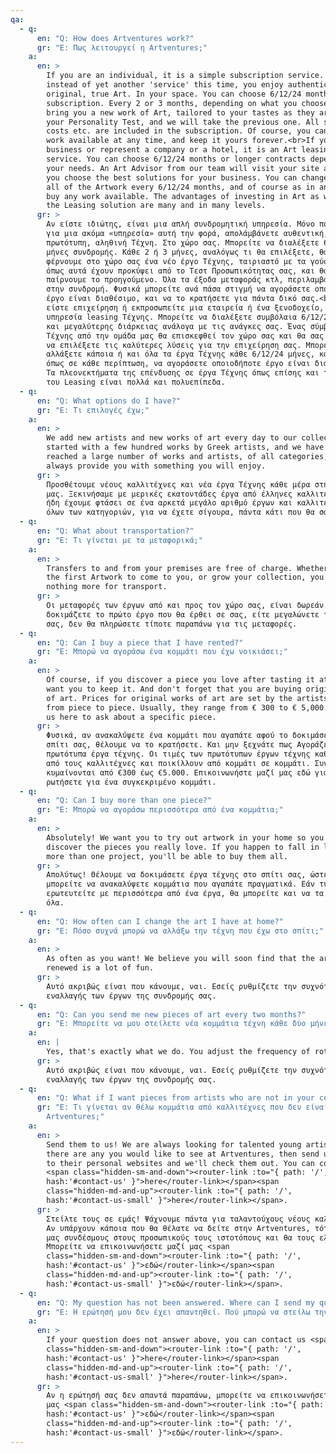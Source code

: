 ```yaml
---
qa:
  - q:
      en: "Q: How does Artventures work?"
      gr: "Ε: Πως λειτουργεί η Artventures;"
    a:
      en: >
        If you are an individual, it is a simple subscription service. But
        instead of yet another 'service' this time, you enjoy authentic,
        original, true Art. In your space. You can choose 6/12/24 months’
        subscription. Every 2 or 3 months, depending on what you choose, we will
        bring you a new work of Art, tailored to your tastes as they arose from
        your Personality Test, and we will take the previous one. All shipping
        costs etc. are included in the subscription. Of course, you can buy any
        work available at any time, and keep it yours forever.<br>If you are a
        business or represent a company or a hotel, it is an Art leasing
        service. You can choose 6/12/24 months or longer contracts depending on
        your needs. An Art Advisor from our team will visit your site and help
        you choose the best solutions for your business. You can change some or
        all of the Artwork every 6/12/24 months, and of course as in any case,
        buy any work available. The advantages of investing in Art as well as
        the Leasing solution are many and in many levels.
      gr: >
        Αν είστε ιδιώτης, είναι μια απλή συνδρομητική υπηρεσία. Μόνο που αντί
        για μια ακόμα «υπηρεσία» αυτή την φορά, απολάμβάνετε αυθεντική,
        πρωτότυπη, αληθινή Τέχνη. Στο χώρο σας. Μπορείτε να διαλέξετε 6/12/24
        μήνες συνδρομής. Κάθε 2 ή 3 μήνες, αναλόγως τι θα επιλέξετε, θα σας
        φέρνουμε στο χώρο σας ένα νέο έργο Τέχνης, ταιριαστό με τα γούστα σας
        όπως αυτά έχουν προκύψει από το Τεστ Προσωπικότητας σας, και θα
        παίρνουμε το προηγούμενο. Όλα τα έξοδα μεταφοράς κτλ, περιλαμβάνονται
        στην συνδρομή. Φυσικά μπορείτε ανά πάσα στιγμή να αγοράσετε οποιοδήποτε
        έργο είναι διαθέσιμο, και να το κρατήσετε για πάντα δικό σας.<br>Αν
        είστε επιχείρηση ή εκπροσωπείτε μια εταιρεία ή ένα ξενοδοχείο, είναι μια
        υπηρεσία leasing Τέχνης. Μπορείτε να διαλέξετε συμβόλαια 6/12/24 μηνών ή
        και μεγαλύτερης διάρκειας ανάλογα με τις ανάγκες σας. Ένας σύμβουλος
        Τέχνης από την ομάδα μας θα επισκεφθεί τον χώρο σας και θα σας βοηθήσει
        να επιλέξετε τις καλύτερες λύσεις για την επιχείρηση σας. Μπορείτε να
        αλλάξετε κάποια ή και όλα τα έργα Τέχνης κάθε 6/12/24 μήνες, και φυσικά
        όπως σε κάθε περίπτωση, να αγοράσετε οποιοδήποτε έργο είναι διαθέσιμο.
        Τα πλεονεκτήματα της επένδυσης σε έργα Τέχνης όπως επίσης και της λύσης
        του Leasing είναι πολλά και πολυεπίπεδα.
  - q:
      en: "Q: What options do I have?"
      gr: "E: Τι επιλογές έχω;"
    a:
      en: >
        We add new artists and new works of art every day to our collection. We
        started with a few hundred works by Greek artists, and we have already
        reached a large number of works and artists, of all categories, so we’ll
        always provide you with something you will enjoy.
      gr: >
        Προσθέτουμε νέους καλλιτέχνες και νέα έργα Τέχνης κάθε μέρα στην συλλογή
        μας. Ξεκινήσαμε με μερικές εκατοντάδες έργα από έλληνες καλλιτέχνες, και
        ήδη έχουμε φτάσει σε ένα αρκετά μεγάλο αριθμό έργων και καλλιτεχνών,
        όλων των κατηγοριών, για να έχετε σίγουρα, πάντα κάτι που θα σας αρέσει.
  - q:
      en: "Q: What about transportation?"
      gr: "E: Τι γίνεται με τα μεταφορικά;"
    a:
      en: >
        Transfers to and from your premises are free of charge. Whether you try
        the first Artwork to come to you, or grow your collection, you'll pay
        nothing more for transport.
      gr: >
        Οι μεταφορές των έργων από και προς τον χώρο σας, είναι δωρεάν. Είτε
        δοκιμάζετε το πρώτο έργο που θα έρθει σε σας, είτε μεγαλώνετε τη συλλογή
        σας, δεν θα πληρώσετε τίποτε παραπάνω για τις μεταφορές.
  - q:
      en: "Q: Can I buy a piece that I have rented?"
      gr: "E: Μπορώ να αγοράσω ένα κομμάτι που έχω νοικιάσει;"
    a:
      en: >
        Of course, if you discover a piece you love after tasting it at home, we
        want you to keep it. And don't forget that you are buying original works
        of art. Prices for original works of art are set by the artists and vary
        from piece to piece. Usually, they range from € 300 to € 5,000. Contact
        us here to ask about a specific piece.
      gr: >
        Φυσικά, αν ανακαλύψετε ένα κομμάτι που αγαπάτε αφού το δοκιμάσετε στο
        σπίτι σας, θέλουμε να το κρατήσετε. Και μην ξεχνάτε πως Αγοράζετε
        πρωτότυπα έργα τέχνης. Οι τιμές των πρωτότυπων έργων τέχνης καθορίζονται
        από τους καλλιτέχνες και ποικίλλουν από κομμάτι σε κομμάτι. Συνήθως,
        κυμαίνονται από €300 έως €5.000. Επικοινωνήστε μαζί μας εδώ για να
        ρωτήσετε για ένα συγκεκριμένο κομμάτι.
  - q:
      en: "Q: Can I buy more than one piece?"
      gr: "E: Μπορώ να αγοράσω περισσότερα από ένα κομμάτια;"
    a:
      en: >
        Absolutely! We want you to try out artwork in your home so you can
        discover the pieces you really love. If you happen to fall in love with
        more than one project, you'll be able to buy them all.
      gr: >
        Απολύτως! Θέλουμε να δοκιμάσετε έργα τέχνης στο σπίτι σας, ώστε να
        μπορείτε να ανακαλύψετε κομμάτια που αγαπάτε πραγματικά. Εάν τυχαίνει να
        ερωτευτείτε με περισσότερα από ένα έργα, θα μπορείτε και να τα αγοράσετε
        όλα.
  - q:
      en: "Q: How often can I change the art I have at home?"
      gr: "E: Πόσο συχνά μπορώ να αλλάξω την τέχνη που έχω στο σπίτι;"
    a:
      en: >
        As often as you want! We believe you will soon find that the art who’s
        renewed is a lot of fun.
      gr: >
        Αυτό ακριβώς είναι που κάνουμε, ναι. Εσείς ρυθμίζετε την συχνότητα της
        εναλλαγής των έργων της συνδρομής σας.
  - q:
      en: "Q: Can you send me new pieces of art every two months?"
      gr: "E: Μπορείτε να μου στείλετε νέα κομμάτια τέχνη κάθε δύο μήνες;"
    a:
      en: |
        Yes, that's exactly what we do. You adjust the frequency of rotation.
      gr: >
        Αυτό ακριβώς είναι που κάνουμε, ναι. Εσείς ρυθμίζετε την συχνότητα της
        εναλλαγής των έργων της συνδρομής σας.
  - q:
      en: "Q: What if I want pieces from artists who are not in your collection?"
      gr: "E: Τι γίνεται αν θέλω κομμάτια από καλλιτέχνες που δεν είναι στην
        Artventures;"
    a:
      en: >
        Send them to us! We are always looking for talented young artists. If
        there are any you would like to see at Artventures, then send us links
        to their personal websites and we'll check them out. You can contact us
        <span class="hidden-sm-and-down"><router-link :to="{ path: '/',
        hash:'#contact-us' }">here</router-link></span><span
        class="hidden-md-and-up"><router-link :to="{ path: '/',
        hash:'#contact-us-small' }">here</router-link></span>.
      gr: >
        Στείλτε τους σε εμάς! Ψάχνουμε πάντα για ταλαντούχους νέους καλλιτέχνες.
        Αν υπάρχουν κάποια που θα θέλατε να δείτε στην Artventures, τότε στείλτε
        μας συνδέσμους στους προσωπικούς τους ιστοτόπους και θα τους ελέγξουμε.
        Μπορείτε να επικοινωνήσετε μαζί μας <span
        class="hidden-sm-and-down"><router-link :to="{ path: '/',
        hash:'#contact-us' }">εδώ</router-link></span><span
        class="hidden-md-and-up"><router-link :to="{ path: '/',
        hash:'#contact-us-small' }">εδώ</router-link></span>.
  - q:
      en: "Q: My question has not been answered. Where can I send my question?"
      gr: "E: Η ερώτησή μου δεν έχει απαντηθεί. Πού μπορώ να στείλω την ερώτησή μου;"
    a:
      en: >
        Ιf your question does not answer above, you can contact us <span
        class="hidden-sm-and-down"><router-link :to="{ path: '/',
        hash:'#contact-us' }">here</router-link></span><span
        class="hidden-md-and-up"><router-link :to="{ path: '/',
        hash:'#contact-us-small' }">here</router-link></span>.
      gr: >
        Αν η ερώτησή σας δεν απαντά παραπάνω, μπορείτε να επικοινωνήσετε μαζί
        μας <span class="hidden-sm-and-down"><router-link :to="{ path: '/',
        hash:'#contact-us' }">εδώ</router-link></span><span
        class="hidden-md-and-up"><router-link :to="{ path: '/',
        hash:'#contact-us-small' }">εδώ</router-link></span>.
---
```

